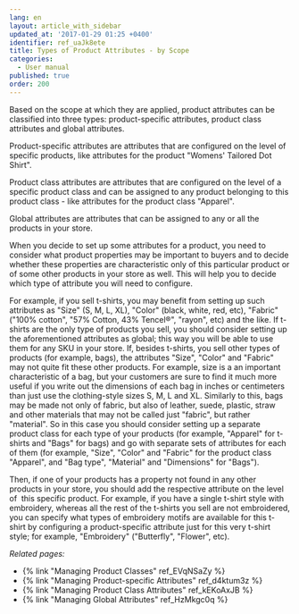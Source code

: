 ```yaml
---
lang: en
layout: article_with_sidebar
updated_at: '2017-01-29 01:25 +0400'
identifier: ref_uaJk8ete
title: Types of Product Attributes - by Scope
categories:
  - User manual
published: true
order: 200
---
```

Based on the scope at which they are applied, product attributes can be classified into three types: product-specific attributes, product class attributes and global attributes.

Product-specific attributes are attributes that are configured on the level of specific products, like attributes for the product "Womens' Tailored Dot Shirt". 

Product class attributes are attributes that are configured on the level of a specific product class and can be assigned to any product belonging to this product class - like attributes for the product class "Apparel".

Global attributes are attributes that can be assigned to any or all the products in your store.

When you decide to set up some attributes for a product, you need to consider what product properties may be important to buyers and to decide whether these properties are characteristic only of this particular product or of some other products in your store as well. This will help you to decide which type of attribute you will need to configure.

For example, if you sell t-shirts, you may benefit from setting up such attributes as "Size" (S, M, L, XL), "Color" (black, white, red, etc), "Fabric" ("100% cotton", "57% Cotton, 43% Tencel®", "rayon", etc) and the like. If t-shirts are the only type of products you sell, you should consider setting up the aforementioned attributes as global; this way you will be able to use them for any SKU in your store. If, besides t-shirts, you sell other types of products (for example, bags), the attributes "Size", "Color" and "Fabric" may not quite fit these other products. For example, size is a an important characteristic of a bag, but your customers are sure to find it much more useful if you write out the dimensions of each bag in inches or centimeters than just use the clothing-style sizes S, M, L and XL. Similarly to this, bags may be made not only of fabric, but also of leather, suede, plastic, straw and other materials that may not be called just "fabric", but rather "material". So in this case you should consider setting up a separate product class for each type of your products (for example, "Apparel" for t-shirts and "Bags" for bags) and go with separate sets of attributes for each of them (for example, "Size", "Color" and "Fabric" for the product class "Apparel", and "Bag type", "Material" and "Dimensions" for "Bags"). 

Then, if one of your products has a property not found in any other products in your store, you should add the respective attribute on the level of  this specific product. For example, if you have a single t-shirt style with embroidery, whereas all the rest of the t-shirts you sell are not embroidered, you can specify what types of embroidery motifs are available for this t-shirt by configuring a product-specific attribute just for this very t-shirt style; for example, "Embroidery" ("Butterfly", "Flower", etc).

_Related pages:_

*   {% link "Managing Product Classes" ref_EVqNSaZy %}
*   {% link "Managing Product-specific Attributes" ref_d4ktum3z %}
*   {% link "Managing Product Class Attributes" ref_kEKoAxJB %}
*   {% link "Managing Global Attributes" ref_HzMkgc0q %}
